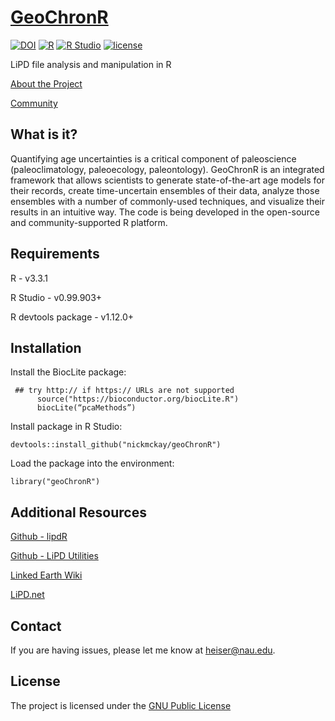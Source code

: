 # [GeoChronR](https://nickmckay.github.io/LiPD-utilities/)

[![DOI](https://zenodo.org/badge/doi/10.5281/zenodo.60734.svg)](http://dx.doi.org/10.5281/zenodo.60734)
[![R](https://img.shields.io/badge/R-3.3.1-blue.svg)]()
[![R Studio](https://img.shields.io/badge/RStudio-0.99.903-yellow.svg)]()
[![license](https://img.shields.io/badge/license-GPL-brightgreen.svg)]()


LiPD file analysis and manipulation in R

[About the Project](https://nickmckay.github.io/GeoChronR/about)

[Community](https://nickmckay.github.io/GeoChronR/community)

## What is it?

Quantifying age uncertainties is a critical component of paleoscience (paleoclimatology, paleoecology, paleontology). GeoChronR is an integrated framework that allows scientists to generate state-of-the-art age models for their records, create time-uncertain ensembles of their data, analyze those ensembles with a number of commonly-used techniques, and visualize their results in an intuitive way. The code is being developed in the open-source and community-supported R platform. 

## Requirements

R - v3.3.1

R Studio - v0.99.903+

R devtools package - v1.12.0+

##

## Installation

Install the  BiocLite package:

```
 ## try http:// if https:// URLs are not supported
      source("https://bioconductor.org/biocLite.R")
      biocLite(“pcaMethods”)
```

Install package in R Studio:

```
devtools::install_github("nickmckay/geoChronR")
```

Load the package into the environment:

```
library("geoChronR")
```

##

## Additional Resources 

[Github - lipdR](https://github.com/nickmckay/LiPD-utilities/tree/master/R) 

[Github - LiPD Utilities](https://github.com/nickmckay/LiPD-utilities)

[Linked Earth Wiki](http://wiki.linked.earth/Main_Page)

[LiPD.net](http://www.lipd.net)


## Contact

If you are having issues, please let me know at [heiser@nau.edu](mailto:heiser@nau.edu).

## License

The project is licensed under the [GNU Public License](https://github.com/nickmckay/GeoChronR/blob/master/Python/LICENSE)

